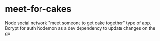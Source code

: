 # meet-for-cakes

Node social network "meet someone to get cake together" type of app.
Bcrypt for auth
Nodemon as a dev dependency to update changes on the go
